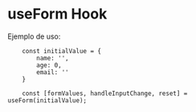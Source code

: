 # useForm Hook

Ejemplo de uso:
```
    const initialValue = {
        name: '',
        age: 0,
        email: ''
    }
    
    const [formValues, handleInputChange, reset] = useForm(initialValue);

```